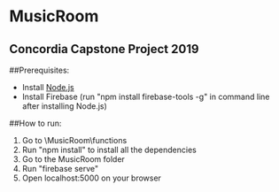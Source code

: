 # MusicRoom
Concordia Capstone Project 2019
----------------------------
##Prerequisites:

* Install [Node.js](https://nodejs.org)
* Install Firebase (run "npm install firebase-tools -g" in command line after installing Node.js)

##How to run:

1. Go to \MusicRoom\functions
2. Run "npm install" to install all the dependencies
3. Go to the MusicRoom folder
4. Run "firebase serve"
5. Open localhost:5000 on your browser
